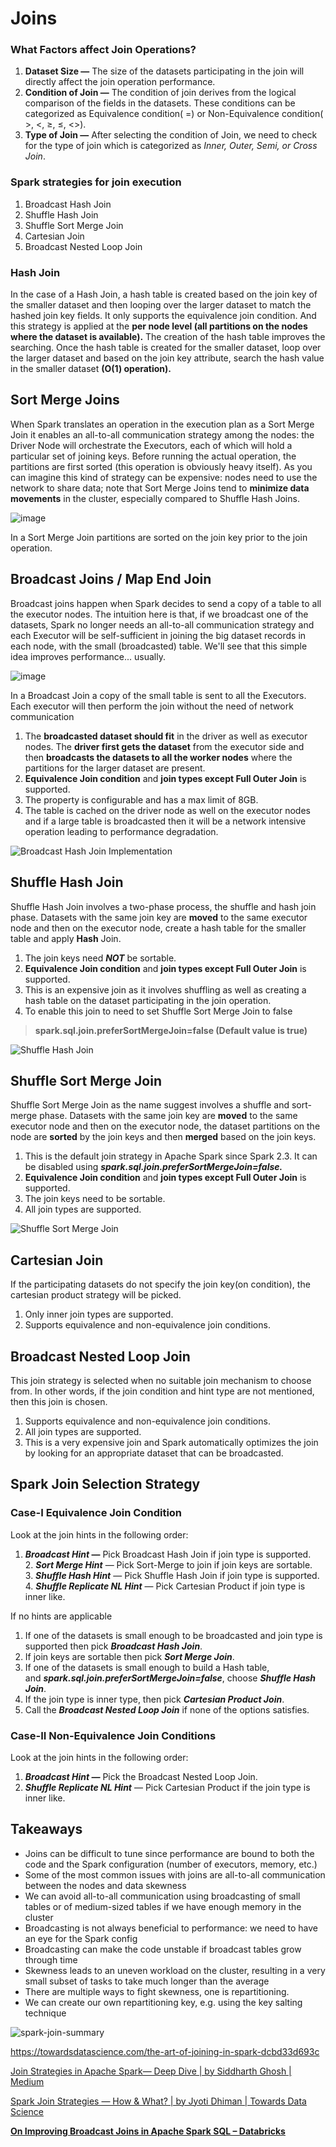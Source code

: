 # Joins

### What Factors affect Join Operations?

1. **Dataset Size —** The size of the datasets participating in the join will directly affect the join operation performance.
2. **Condition of Join —** The condition of join derives from the logical comparison of the fields in the datasets. These conditions can be categorized as Equivalence condition( =) or Non-Equivalence condition( >, <, ≥, ≤, <>).
3. **Type of Join —** After selecting the condition of Join, we need to check for the type of join which is categorized as _Inner, Outer, Semi, or Cross Join_.

### Spark strategies for join execution

1. Broadcast Hash Join
2. Shuffle Hash Join
3. Shuffle Sort Merge Join
4. Cartesian Join
5. Broadcast Nested Loop Join

### Hash Join

In the case of a Hash Join, a hash table is created based on the join key of the smaller dataset and then looping over the larger dataset to match the hashed join key fields. It only supports the equivalence join condition. And this strategy is applied at the **per node level (all partitions on the nodes where the dataset is available).** The creation of the hash table improves the searching. Once the hash table is created for the smaller dataset, loop over the larger dataset and based on the join key attribute, search the hash value in the smaller dataset **(O(1) operation).**

## Sort Merge Joins

When Spark translates an operation in the execution plan as a Sort Merge Join it enables an all-to-all communication strategy among the nodes: the Driver Node will orchestrate the Executors, each of which will hold a particular set of joining keys. Before running the actual operation, the partitions are first sorted (this operation is obviously heavy itself). As you can imagine this kind of strategy can be expensive: nodes need to use the network to share data; note that Sort Merge Joins tend to **minimize data movements** in the cluster, especially compared to Shuffle Hash Joins.

![image](../../../media/Technologies-Apache-Joins-image1.jpg)

In a Sort Merge Join partitions are sorted on the join key prior to the join operation.

## Broadcast Joins / Map End Join

Broadcast joins happen when Spark decides to send a copy of a table to all the executor nodes. The intuition here is that, if we broadcast one of the datasets, Spark no longer needs an all-to-all communication strategy and each Executor will be self-sufficient in joining the big dataset records in each node, with the small (broadcasted) table. We'll see that this simple idea improves performance... usually.

![image](../../../media/Technologies-Apache-Joins-image2.jpg)

In a Broadcast Join a copy of the small table is sent to all the Executors. Each executor will then perform the join without the need of network communication

1. The **broadcasted dataset should fit** in the driver as well as executor nodes. The **driver first gets the dataset** from the executor side and then **broadcasts the datasets to all the worker nodes** where the partitions for the larger dataset are present.
2. **Equivalence Join condition** and **join types except Full Outer Join** is supported.
3. The property is configurable and has a max limit of 8GB.
4. The table is cached on the driver node as well on the executor nodes and if a large table is broadcasted then it will be a network intensive operation leading to performance degradation.

![Broadcast Hash Join Implementation](../../../media/Pasted%20image%2020230327110925.png)

## Shuffle Hash Join

Shuffle Hash Join involves a two-phase process, the shuffle and hash join phase. Datasets with the same join key are **moved** to the same executor node and then on the executor node, create a hash table for the smaller table and apply **Hash** Join.

1. The join keys need **_NOT_** be sortable.
2. **Equivalence Join condition** and **join types except Full Outer Join** is supported.
3. This is an expensive join as it involves shuffling as well as creating a hash table on the dataset participating in the join operation.
4. To enable this join to need to set Shuffle Sort Merge Join to false

> **spark.sql.join.preferSortMergeJoin=false (Default value is true)**

![Shuffle Hash Join](../../../media/Pasted%20image%2020230327111057.png)

## Shuffle Sort Merge Join

Shuffle Sort Merge Join as the name suggest involves a shuffle and sort-merge phase. Datasets with the same join key are **moved** to the same executor node and then on the executor node, the dataset partitions on the node are **sorted** by the join keys and then **merged** based on the join keys.

1. This is the default join strategy in Apache Spark since Spark 2.3. It can be disabled using **_spark.sql.join.preferSortMergeJoin=false._**
2. **Equivalence Join condition** and **join types except Full Outer Join** is supported.
3. The join keys need to be sortable.
4. All join types are supported.

![Shuffle Sort Merge Join](../../../media/Pasted%20image%2020230327111131.png)

## Cartesian Join

If the participating datasets do not specify the join key(on condition), the cartesian product strategy will be picked.

1. Only inner join types are supported.
2. Supports equivalence and non-equivalence join conditions.

## Broadcast Nested Loop Join

This join strategy is selected when no suitable join mechanism to choose from. In other words, if the join condition and hint type are not mentioned, then this join is chosen.

1. Supports equivalence and non-equivalence join conditions.
2. All join types are supported.
3. This is a very expensive join and Spark automatically optimizes the join by looking for an appropriate dataset that can be broadcasted.

## Spark Join Selection Strategy

### Case-I Equivalence Join Condition

Look at the join hints in the following order:

1. **_Broadcast Hint_ —** Pick Broadcast Hash Join if join type is supported.
2. **_Sort Merge Hint_** — Pick Sort-Merge to join if join keys are sortable.
3. **_Shuffle Hash Hint_** — Pick Shuffle Hash Join if join type is supported.
4. **_Shuffle Replicate NL Hint_** — Pick Cartesian Product if join type is inner like.

If no hints are applicable

1. If one of the datasets is small enough to be broadcasted and join type is supported then pick **_Broadcast Hash Join_**.
2. If join keys are sortable then pick **_Sort Merge Join_**.
3. If one of the datasets is small enough to build a Hash table, and **_spark.sql.join.preferSortMergeJoin=false_**, choose **_Shuffle Hash Join_**.
4. If the join type is inner type, then pick **_Cartesian Product Join_**.
5. Call the **_Broadcast Nested Loop Join_** if none of the options satisfies.

### Case-II Non-Equivalence Join Conditions

Look at the join hints in the following order:

1. **_Broadcast Hint —_** Pick the Broadcast Nested Loop Join.
2. **_Shuffle Replicate NL Hint_** — Pick Cartesian Product if the join type is inner like.

## Takeaways

- Joins can be difficult to tune since performance are bound to both the code and the Spark configuration (number of executors, memory, etc.)
- Some of the most common issues with joins are all-to-all communication between the nodes and data skewness
- We can avoid all-to-all communication using broadcasting of small tables or of medium-sized tables if we have enough memory in the cluster
- Broadcasting is not always beneficial to performance: we need to have an eye for the Spark config
- Broadcasting can make the code unstable if broadcast tables grow through time
- Skewness leads to an uneven workload on the cluster, resulting in a very small subset of tasks to take much longer than the average
- There are multiple ways to fight skewness, one is repartitioning.
- We can create our own repartitioning key, e.g. using the key salting technique

![spark-join-summary](../../../media/Pasted%20image%2020230327110541.png)

<https://towardsdatascience.com/the-art-of-joining-in-spark-dcbd33d693c>

[Join Strategies in Apache Spark— Deep Dive | by Siddharth Ghosh | Medium](https://medium.com/@ghoshsiddharth25/apache-spark-join-strategies-deep-dive-26bf7e85db28)

[Spark Join Strategies — How & What? | by Jyoti Dhiman | Towards Data Science](https://towardsdatascience.com/strategies-of-spark-join-c0e7b4572bcf)

**[On Improving Broadcast Joins in Apache Spark SQL – Databricks](https://www.databricks.com/session_na20/on-improving-broadcast-joins-in-apache-spark-sql)**
